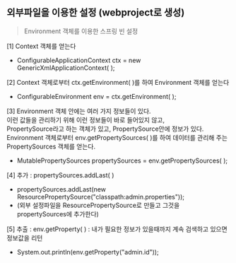 ## 외부파일을 이용한 설정 (webproject로 생성)

> Environment 객체를 이용한 스프링 빈 설정

[1] Context 객체를 얻는다
- ConfigurableApplicationContext ctx = new GenericXmlApplicationContext( );<br>

[2] Context 객체로부터 ctx.getEnvironment( )를 하여 Environment 객체를 얻는다
- ConfigurableEnvironment env = ctx.getEnvironment( );<br>

[3] Environment 객체 안에는 여러 가지 정보들이 있다.<br> 
    이런 값들을 관리하기 위해 이런 정보들이 바로 들어있지 않고,<br> 
    PropertySource라고 하는 객체가 있고, PropertySource안에 정보가 있다.<br>
    Environment 객체로부터 env.getPropertySources( )를 하여 데이터를 관리해 주는<br>
    PropertySources 객체를 얻는다.<br>
- MutablePropertySources propertySources = env.getPropertySources( );

[4] 추가 : propertySources.addLast( )
- propertySources.addLast(new ResourcePropertySource("classpath:admin.properties")); 
- (외부 설정파일을 ResourcePropertySource로 만들고 그것을 propertySources에 추가한다)

[5] 추출 : env.getProperty( ) : 내가 필요한 정보가 있을때까지 계속 검색하고 있으면 정보값을 리턴
- System.out.println(env.getProperty("admin.id"));